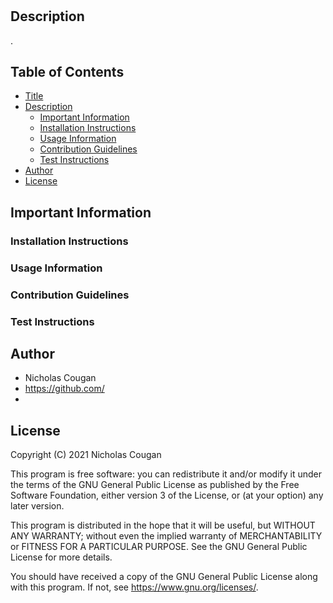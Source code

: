 # 
  
## Description
  
.

## Table of Contents

- [Title](#)
- [Description](#description)
  * [Important Information](#important-information)
  * [Installation Instructions](#installation-instructions)
  * [Usage Information](#usage-information)
  * [Contribution Guidelines](#contribution-guidelines)
  * [Test Instructions](#test-instructions)
- [Author](#author)
- [License](#license)

## Important Information

### Installation Instructions



### Usage Information



### Contribution Guidelines



### Test Instructions



## Author

* Nicholas Cougan
* https://github.com/
* 

## License

Copyright (C) 2021 Nicholas Cougan

This program is free software: you can redistribute it and/or modify
it under the terms of the GNU General Public License as published by
the Free Software Foundation, either version 3 of the License, or
(at your option) any later version.

This program is distributed in the hope that it will be useful,
but WITHOUT ANY WARRANTY; without even the implied warranty of
MERCHANTABILITY or FITNESS FOR A PARTICULAR PURPOSE.  See the
GNU General Public License for more details.

You should have received a copy of the GNU General Public License
along with this program. If not, see <https://www.gnu.org/licenses/>.

